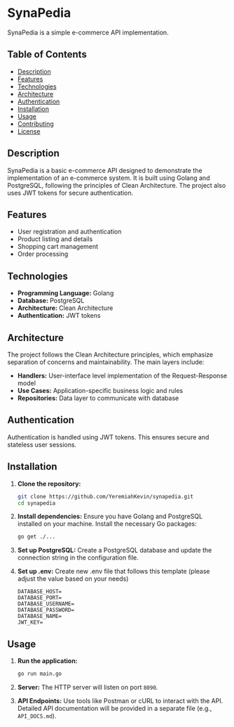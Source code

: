 # SynaPedia

SynaPedia is a simple e-commerce API implementation.

## Table of Contents

- [Description](#description)
- [Features](#features)
- [Technologies](#technologies)
- [Architecture](#architecture)
- [Authentication](#authentication)
- [Installation](#installation)
- [Usage](#usage)
- [Contributing](#contributing)
- [License](#license)

## Description

SynaPedia is a basic e-commerce API designed to demonstrate the implementation of an e-commerce system. It is built using Golang and PostgreSQL, following the principles of Clean Architecture. The project also uses JWT tokens for secure authentication.

## Features

- User registration and authentication
- Product listing and details
- Shopping cart management
- Order processing

## Technologies

- **Programming Language:** Golang
- **Database:** PostgreSQL
- **Architecture:** Clean Architecture
- **Authentication:** JWT tokens

## Architecture

The project follows the Clean Architecture principles, which emphasize separation of concerns and maintainability. The main layers include:

- **Handlers:**  User-interface level implementation of the Request-Response model
- **Use Cases:** Application-specific business logic and rules
- **Repositories:** Data layer to communicate with database

## Authentication

Authentication is handled using JWT tokens. This ensures secure and stateless user sessions.

## Installation

1. **Clone the repository:**
    ```bash
    git clone https://github.com/YeremiahKevin/synapedia.git
    cd synapedia
    ```

2. **Install dependencies:**
   Ensure you have Golang and PostgreSQL installed on your machine. Install the necessary Go packages:
    ```bash
    go get ./...
    ```

3. **Set up PostgreSQL:**
   Create a PostgreSQL database and update the connection string in the configuration file.

4. **Set up .env:**
   Create new .env file that follows this template (please adjust the value based on your needs)
   ```code
   DATABASE_HOST=
   DATABASE_PORT=
   DATABASE_USERNAME=
   DATABASE_PASSWORD=
   DATABASE_NAME=
   JWT_KEY=
   ```

## Usage

1. **Run the application:**
    ```bash
    go run main.go
    ```

2. **Server:**
   The HTTP server will listen on port `8090`.

3. **API Endpoints:**
   Use tools like Postman or cURL to interact with the API. Detailed API documentation will be provided in a separate file (e.g., `API_DOCS.md`).


